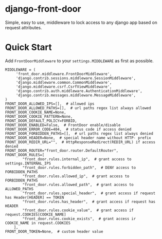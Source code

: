 django-front-door
===================


Simple, easy to use, middleware to lock access to any django app based on request attributes.

Quick Start
===========

Add `FrontDoorMiddleware` to your `settings.MIDDLEWARE` as first as possible.

    MIDDLEWARE = (
         'front_door.middleware.FrontDoorMiddleware',
         'django.contrib.sessions.middleware.SessionMiddleware',
         'django.middleware.common.CommonMiddleware',
         'django.middleware.csrf.CsrfViewMiddleware',
         'django.contrib.auth.middleware.AuthenticationMiddleware',
         'django.contrib.messages.middleware.MessageMiddleware',
    )
    FRONT_DOOR_ALLOWED_IPS=[],  # allowed ips
    FRONT_DOOR_ALLOWED_PATHS=[],  # url paths regex list always allowed
    FRONT_DOOR_COOKIE_NAME=None,
    FRONT_DOOR_COOKIE_PATTERN=None,
    FRONT_DOOR_DEFAULT_POLICY=FORBID,
    FRONT_DOOR_ENABLED=False,  # FrontDoor enable/disable
    FRONT_DOOR_ERROR_CODE=404,  # status code if access denied
    FRONT_DOOR_FORBIDDEN_PATHS=[],  # url paths regex list always denied
    FRONT_DOOR_HEADER=None,  # special header name without HTTP- prefix
    FRONT_DOOR_REDIR_URL="",  # HttpResponseRedirect(REDIR_URL) if access denied
    FRONT_DOOR_ROUTER="front_door.router.DefaultRouter",
    FRONT_DOOR_RULES=[
            "front_door.rules.internal_ip",  # grant access to settings.INTERNAL_IPS
            "front_door.rules.forbidden_path",  # DENY access to FORBIDDEN_PATHS
            "front_door.rules.allowed_ip",  # grant access to FORBIDDEN_PATHS
            "front_door.rules.allowed_path",  # grant access to ALLOWED_PATHS
            "front_door.rules.special_header",  # grant access if request has Header[HEADER] == TOKEN
            "front_door.rules.has_header",  # grant access if request has HEADER
            "front_door.rules.cookie_value",  # grant access if request.COOKIES[COOKIE_NAME]
            "front_door.rules.cookie_exists",  # grant access ir COOKIE_NAME in request.COOKIES
        ],
    FRONT_DOOR_TOKEN=None,  # custom header value

